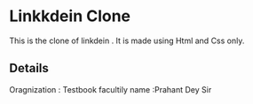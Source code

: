 # Linkkdein Clone
This is the clone of linkdein . It is made using Html and Css only.
## Details
Oragnization : Testbook
facultily name :Prahant Dey Sir
